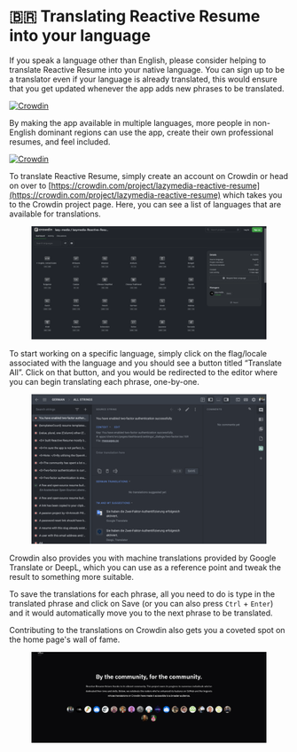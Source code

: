 # 🇧🇷 Translating Reactive Resume into your language

If you speak a language other than English, please consider helping to translate Reactive Resume into your native language. You can sign up to be a translator even if your language is already translated, this would ensure that you get updated whenever the app adds new phrases to be translated.

[![Crowdin](https://img.shields.io/badge/Translate_Reactive_Resume_with_Crowdin-2ecc71?logo=crowdin)](https://crowdin.com/project/lazymedia-reactive-resume)

By making the app available in multiple languages, more people in non-English dominant regions can use the app, create their own professional resumes, and feel included.

[![Crowdin](https://img.shields.io/badge/Translate_Reactive_Resume_with_Crowdin-2ecc71?logo=crowdin)](https://crowdin.com/project/lazymedia-reactive-resume)

To translate Reactive Resume, simply create an account on Crowdin or head on over to [https://crowdin.com/project/lazymedia-reactive-resume](https://crowdin.com/project/lazymedia-reactive-resume) which takes you to the Crowdin project page. Here, you can see a list of languages that are available for translations.

<figure><img src="../.gitbook/assets/Crowdin-Profile-Page.png" alt=""><figcaption></figcaption></figure>

To start working on a specific language, simply click on the flag/locale associated with the language and you should see a button titled “Translate All”. Click on that button, and you would be redirected to the editor where you can begin translating each phrase, one-by-one.

<figure><img src="../.gitbook/assets/Crowdin-Translations.png" alt=""><figcaption></figcaption></figure>

Crowdin also provides you with machine translations provided by Google Translate or DeepL, which you can use as a reference point and tweak the result to something more suitable.

To save the translations for each phrase, all you need to do is type in the translated phrase and click on Save (or you can also press `Ctrl` + `Enter`) and it would automatically move you to the next phrase to be translated.

Contributing to the translations on Crowdin also gets you a coveted spot on the home page's wall of fame.

<div data-full-width="true"><figure><img src="../.gitbook/assets/Contributors.png" alt=""><figcaption></figcaption></figure></div>

